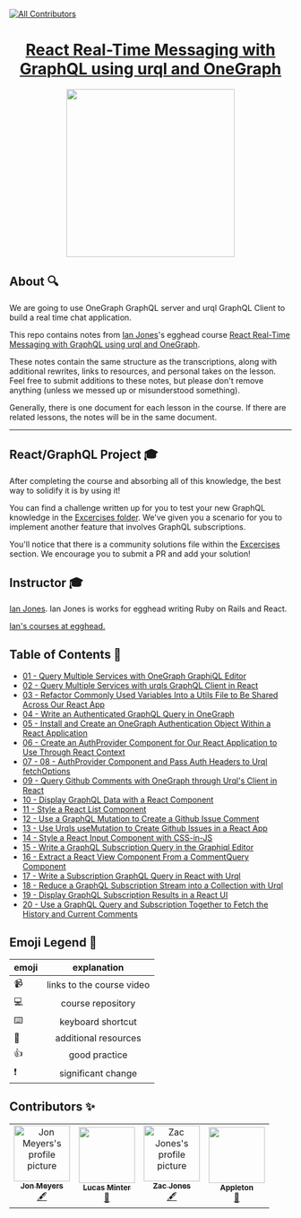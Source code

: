 
<!-- ALL-CONTRIBUTORS-BADGE:START - Do not remove or modify this section -->
[![All Contributors](https://img.shields.io/badge/all_contributors-4-orange.svg?style=flat-square)](#contributors-)
<!-- ALL-CONTRIBUTORS-BADGE:END -->

<h1 align="center"><a href="https://egghead.io/playlists/build-a-github-issue-viewer-in-react-and-graphql-be5a">React Real-Time Messaging with GraphQL using urql and OneGraph</a></h1>

<p align="center"><img src="https://d2eip9sf3oo6c2.cloudfront.net/playlists/square_covers/000/409/013/full/EGH_RealtimeGraphqL.png" width="300" /></p>

## About 🔍

We are going to use OneGraph GraphQL server and urql GraphQL Client to build a real time chat application.

This repo contains notes from [Ian Jones](https://twitter.com/_jonesian)'s egghead course [React Real-Time Messaging with GraphQL using urql and OneGraph](https://egghead.io/playlists/build-a-github-issue-viewer-in-react-and-graphql-be5a).

These notes contain the same structure as the transcriptions, along with additional rewrites, links to resources, and personal takes on the lesson. Feel free to submit additions to these notes, but please don't remove anything (unless we messed up or misunderstood something).

Generally, there is one document for each lesson in the course. If there are related lessons, the notes will be in the same document.

---

## React/GraphQL Project 🎓
After completing the course and absorbing all of this knowledge, the best way to solidify it is by using it!

You can find a challenge written up for you to test your new GraphQL knowledge in the [Excercises folder](./exercises/README.md). We've given you a scenario for you to implement another feature that involves GraphQL subscriptions.

You'll notice that there is a community solutions file within the [Excercises](./exercises/community-solutions.md) section. We encourage you to submit a PR and add your solution!

## Instructor 🎓

[Ian Jones](https://egghead.io/instructors/ian-jones). Ian Jones is works for egghead writing Ruby on Rails and React.

[Ian's courses at egghead.](https://egghead.io/instructors/ian-jones)

## Table of Contents 📜

- [01 - Query Multiple Services with OneGraph GraphiQL Editor](./notes/01-graphql-query-multiple-services-with-onegraph-graphiql-editor.md)
- [02 - Query Multiple Services with urqls GraphQL Client in React](./notes/02-graphql-query-multiple-services-with-urqls-graphql-client-in-react.md)
- [03 - Refactor Commonly Used Variables Into a Utils File to Be Shared Across Our React App](./notes/03-graphql-refactor-commonly-used-variables-into-a-utils-file-to-be-shared-across-our-react-app.md)
- [04 - Write an Authenticated GraphQL Query in OneGraph](./notes/04-graphql-write-an-authenticated-graphql-query-in-onegraph.md)
- [05 - Install and Create an OneGraph Authentication Object Within a React Application](./notes/05-graphql-install-and-create-an-onegraph-authentication-object-within-a-react-application.md)
- [06 - Create an AuthProvider Component for Our React Application to Use Through React Context](./notes/06-graphql-create-an-authprovider-component-for-our-react-application-to-use-through-react-context.md)
- [07 - 08 - AuthProvider Component and Pass Auth Headers to Urql fetchOptions](./notes/07-08-egghead-authprovider-component-and-pass-auth-headers-to-urql-fetchOptions.md)
- [09 - Query Github Comments with OneGraph through Urql's Client in React](./notes/09-graphql-query-github-comments-with-onegraph-through-urql-s-client-in-react.md)
- [10 - Display GraphQL Data with a React Component](./notes/10-graphql-display-graphql-data-with-a-react-component.md)
- [11 - Style a React List Component ](./notes/11-graphql-style-a-list-component.md)
- [12 - Use a GraphQL Mutation to Create a Github Issue Comment](./notes/12-graphql-use-a-graphql-mutation-to-create-a-github-issue-comment.md)
- [13 - Use Urqls useMutation to Create Github Issues in a React App](./notes/13-graphql-use-urqls-usemutation-to-create-github-issues-in-a-react-app.md)
- [14 - Style a React Input Component with CSS-in-JS](./notes/14-css-style-a-react-input-component-with-css-in-js.md)
- [15 - Write a GraphQL Subscription Query in the Graphiql Editor](./notes/15-graphql-write-a-graphql-subscription-query-in-the-graphiql-editor.md)
- [16 - Extract a React View Component From a CommentQuery Component](./notes/16-react-extract-a-react-view-component-from-a-commentquery-component.md)
- [17 - Write a Subscription GraphQL Query in React with Urql](./notes/17-react-write-a-subscription-graphql-query-in-react-with-urql.md)
- [18 - Reduce a GraphQL Subscription Stream into a Collection with Urql](./notes/18-react-reduce-a-graphql-subscription-stream-into-a-collection-with-urql.md)
- [19 - Display GraphQL Subscription Results in a React UI](./notes/19-react-display-graphql-subscription-results-in-a-react-ui.md)
- [20 - Use a GraphQL Query and Subscription Together to Fetch the History and Current Comments](./notes/20-react-use-a-graphql-query-and-subscription-together-to-fetch-the-history-and-current-comments.md)

## Emoji Legend 🧠
| emoji |        explanation        |
| ----- | :-----------------------: |
| 📹    | links to the course video |
| 💻    |     course repository     |
| ⌨️     |     keyboard shortcut     |
| 🤔    |   additional resources    |
| 👍    |       good practice       |
| ❗    |    significant change     |

## Contributors ✨

<table>
  <tr>
    <td align="center">
      <a href="https://github.com/dijonmusters">
        <img
          src="https://avatars0.githubusercontent.com/u/13792200?v=4"
          width="100px;"
          alt="Jon Meyers's profile picture"
        />
        <br />
        <sub><b>Jon Meyers</b></sub>
      </a>
      <br />
      <a
        href="https://github.com/eggheadio/eggheadio-course-notes/real-time-data-with-graphql-subscriptions/notes"
        title="Content">
        🖋
      </a>
    </td>
    <td align="center"><a href="https://github.com/lsminter"><img src="https://avatars1.githubusercontent.com/u/26470581?v=4" width="100px;" alt=""/><br /><sub><b>Lucas Minter</b></sub></a><br /><a href="https://github.com/eggheadio-projects/gatsby-theme-authoring-notes/pulls?q=is%3Apr+reviewed-by%3Alsminter" title="Reviewed Pull Requests">👀</a></td>
    <td align="center">
      <a href="https://github.com/zacjones93">
        <img
          src="https://avatars1.githubusercontent.com/u/6188161?v=4"
          width="100px;"
          alt="Zac Jones's profile picture"
        />
        <br />
        <sub><b>Zac Jones</b></sub>
      </a>
      <br />
      <a
        href="https://github.com/eggheadio/eggheadio-course-notes/real-time-data-with-graphql-subscriptions/notes"
        title="Content">
        🖋
      </a>
    </td>
    <td align="center"><a href="http://maggieappleton.com"><img src="https://avatars0.githubusercontent.com/u/5599295?v=4" width="100px;" alt=""/><br /><sub><b>Appleton</b></sub></a><br /><a href="#design-MaggieAppleton" title="Design">🎨</a></td>
  </tr>
</table>



